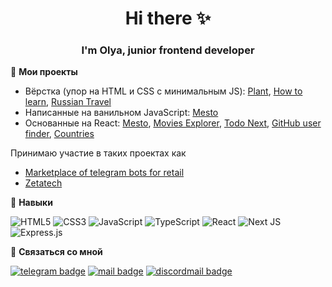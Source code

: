 <h1 align="center">Hi there ✨</h1>

<h3 align="center">I'm Olya, junior frontend developer</h3>

:pushpin: **Мои проекты**
- Вёрстка (упор на HTML и CSS с минимальным JS): [Plant](https://github.com/caseyaru/plant), [How to learn](https://github.com/caseyaru/how-to-learn),  [Russian Travel](https://github.com/caseyaru/russian-travel)
- Написанные на ванильном JavaScript: [Mesto](https://github.com/caseyaru/mesto)
- Основанные на React: [Mesto](https://github.com/caseyaru/react-mesto-auth), [Movies Explorer](https://github.com/caseyaru/movies-explorer), [Todo Next](https://github.com/caseyaru/todo-nextjs), [GitHub user finder](https://github.com/caseyaru/github-user-find), [Countries](https://github.com/caseyaru/countries-finder)

Принимаю участие в таких проектах как
- [Marketplace of telegram bots for retail](https://github.com/Marketplace-of-telegram-bots-for-retail)
- [Zetatech](https://github.com/brus69/Zetatech_b2b)

:fallen_leaf: **Навыки**

![HTML5](https://img.shields.io/badge/html5-%23E34F26.svg?style=for-the-badge&logo=html5&logoColor=white) ![CSS3](https://img.shields.io/badge/css3-%231572B6.svg?style=for-the-badge&logo=css3&logoColor=white) ![JavaScript](https://img.shields.io/badge/javascript-%23323330.svg?style=for-the-badge&logo=javascript&logoColor=%23F7DF1E) ![TypeScript](https://img.shields.io/badge/typescript-%23007ACC.svg?style=for-the-badge&logo=typescript&logoColor=white) ![React](https://img.shields.io/badge/react-%2320232a.svg?style=for-the-badge&logo=react&logoColor=%2361DAFB) ![Next JS](https://img.shields.io/badge/Next-black?style=for-the-badge&logo=next.js&logoColor=white) ![Express.js](https://img.shields.io/badge/express.js-%23404d59.svg?style=for-the-badge&logo=express&logoColor=%2361DAFB)

:speech_balloon: **Связаться со мной**

<a href="https://t.me/keitsuare"><img src="https://img.shields.io/badge/Telegram-2CA5E0?style=for-the-badge&logo=telegram&logoColor=white" alt="telegram badge"/></a> 
<a href="mailto:turkevicholya@gmail.com"><img src="https://img.shields.io/badge/Gmail-D14836?style=for-the-badge&logo=gmail&logoColor=white" alt="mail badge"/></a> 
<a href="https://discordapp.com/users/563049913815007237/"><img src="https://img.shields.io/badge/Discord-%235865F2.svg?style=for-the-badge&logo=discord&logoColor=white" alt="discordmail badge"/></a>
